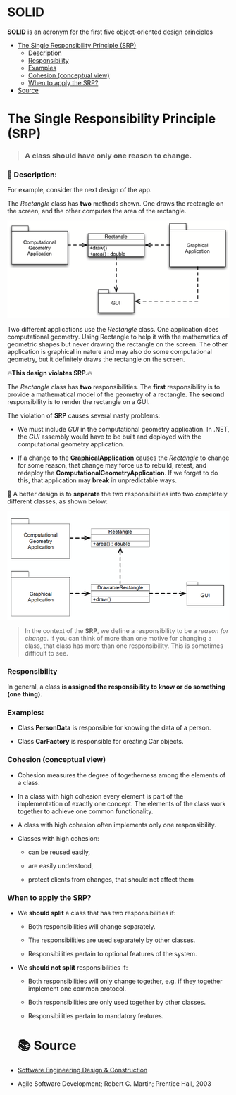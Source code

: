 # SOLID

**SOLID** is an acronym for the first five object-oriented design principles

- [The Single Responsibility Principle (SRP)](#the-single-responsibility-principle-srp)
  - [Description](#description)
  - [Responsibility](#responsibility)
  - [Examples](#examples)
  - [Cohesion (conceptual view)](#cohesion-conceptual-view)
  - [When to apply the SRP?](#when-to-apply-the-srp)
 - [Source](#source)


# The Single Responsibility Principle (SRP)

> <h3> A class should have only one reason to change.

### :pushpin: Description:

For example, consider the next design of the app.

The *Rectangle* class has **two** methods shown. One draws the rectangle on the screen, and the other computes the area of the rectangle.

![Violates SRP](https://github.com/alspirichev/SOLID/blob/master/SRP/1.Png)

Two different applications use the *Rectangle* class. One application does computational geometry. Using Rectangle to help it with the mathematics of geometric shapes but never drawing the rectangle on the screen. The other application is graphical in nature and may also do some computational geometry, but it definitely draws the rectangle on the screen.

:fire:**This design violates SRP.**:fire:

The *Rectangle* class has **two** responsibilities. The **first** responsibility is to provide a mathematical model of the geometry of a rectangle. The **second** responsibility is to render the rectangle on a GUI.

The violation of **SRP** causes several nasty problems:

* We must include *GUI* in the computational geometry application. In .NET, the *GUI* assembly would have to be built and deployed with the computational geometry application.

* If a change to the **GraphicalApplication** causes the *Rectangle* to change for some reason, that change may force us to rebuild, retest, and redeploy the **ComputationalGeometryApplication**. If we forget to do this, that application may **break** in unpredictable ways.

:minidisc: A better design is to **separate** the two responsibilities into two completely different classes, as shown below:

![SRP compliant image](https://github.com/alspirichev/SOLID/blob/master/SRP/2.png)

> 
> In the context of the **SRP**, we define a responsibility to be a *reason for change*. If you can think of more than one motive for changing a class, that class has more than one responsibility. This is sometimes difficult to see.
> 

### Responsibility

In general, a class **is assigned the responsibility to know or do something (one thing)**.

### Examples:

* Class **PersonData** is responsible for knowing the data of a person.

* Class **CarFactory** is responsible for creating Car objects.

### Cohesion (conceptual view)

* Cohesion measures the degree of togetherness among the elements of a class.

* In a class with high cohesion every element is part of the implementation of exactly one concept. The elements of the class work together to achieve one common functionality.

* A class with high cohesion often implements only one responsibility.

* Classes with high cohesion:
	* can be reused easily,

	* are easily understood,

	* protect clients from changes, that should not affect them

### When to apply the SRP?

* We **should split** a class that has two responsibilities if:
	* Both responsibilities will change separately.

	* The responsibilities are used separately by other classes.

	* Responsibilities pertain to optional features of the system.

* We **should not split** responsibilities if:
	* Both responsibilities will only change together, e.g. if they together implement one common protocol.

	* Both responsibilities are only used together by other classes.

	* Responsibilities pertain to mandatory features.
  
  # :books: Source

* [Software Engineering Design & Construction](http://stg-tud.github.io/sedc/Lecture/ws16-17/)
* Agile Software Development; Robert C. Martin; Prentice Hall, 2003
